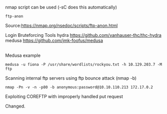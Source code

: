 nmap script can be used (-sC does this automatically)

```
ftp-anon
```
Source:https://nmap.org/nsedoc/scripts/ftp-anon.html

Login Bruteforcing Tools
	hydra
		https://github.com/vanhauser-thc/thc-hydra
	medusa
		https://github.com/jmk-foofus/medusa

\
Medusa example
```shell-session
medusa -u fiona -P /usr/share/wordlists/rockyou.txt -h 10.129.203.7 -M ftp
```


Scanning internal ftp servers using ftp bounce attack (nmap -b)
```shell-session
nmap -Pn -v -n -p80 -b anonymous:password@10.10.110.213 172.17.0.2
```


Exploiting COREFTP with improperly handled put request

Changed.